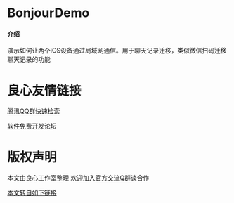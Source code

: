 # BonjourDemo

#### 介绍
演示如何让两个iOS设备通过局域网通信。用于聊天记录迁移，类似微信扫码迁移聊天记录的功能






 # 良心友情链接

[腾讯QQ群快速检索](http://u.720life.cn/s/8cf73f7c)

[软件免费开发论坛](http://u.720life.cn/s/bbb01dc0)

# 版权声明 

本文由良心工作室整理 欢迎加入[官方交流Q群](https://u.720life.cn/s/f2316816)谈合作

[本文转自如下链接](http://u.720life.cn/g/2e71d0f0a5c601172267ba20d3a43c6e0ab74c15b6ff709269b0554dcb9c4498a4bf46ef629d76acf8b857796e0a5c2f20f2e330d2f5dba1623f50cbae8000f1)
